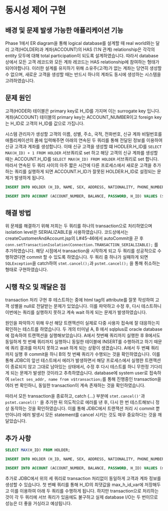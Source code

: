 # 동시성 제어 구현


##  배경 및 문제 발생 가능한 애플리케이션 기능
Phase 1에서 ER diagram을 통해 logical database를 설계할 때 real world와는 달리 고객(HOLDER)과 계좌(ACCOUNT)의 HAS (1:N 관계) relationship은 각각의 entity 모두에 대해 total participation이 되도록 설계하였습니다. 따라서 database 상에서 모든 고객 레코드와 모든 계좌 레코드는 HAS relationship에 참여하는 형태가 되어야합니다. 이러한 설계를 유지하기 위해 소유주(고객)가 없는 계좌는 당연히 생성할 수 없으며, 새로운 고객을 생성할 때는 반드시 하나의 계좌도 동시에 생성하는 시스템을 고려하였습니다.


## 문제 원인
고객(HODER) 테이블은 primary key로 H_ID를 가지며 이는 surrogate key 입니다. 계좌(ACCOUNT) 테이블의 primary key는 ACCOUNT_NUMBER이고 foreign key는 H_ID로 고객의 H_ID를 값으로 가집니다. 

시스템 관리자가 생성할 고객의 이름, 성별, 주소, 국적, 전화번호, 신규 계좌 비밀번호를 애플리케이션의 폼에 입력해주면 아래의 연속된 두 쿼리를 통해 전달된 정보를 이용하여 신규 고객과 계좌를 생성합니다. 이때 신규 고객을 생성할 떄 HODLER.H_ID를 `SELECT MAX(H_ID) + 1 FROM HOLDER` 서브쿼리로 set 하고 해당 고객의 신규 계좌를 생성할 때는 ACCOUNT.H_ID를 `SELECT MAX(H_ID) FROM HOLDER` 서브쿼리로 set 합니다. 따라서 연속된 두 쿼리 사이의 아주 짧은 시간에 다른 프로세스에서 새로운 고객을 추가하는 쿼리를 실행하게 되면 ACCOUNT.H_ID가 잘못된 HOLDER.H_ID로 설정되는 문제가 발생하게 됩니다.

```sql
INSERT INTO HOLDER (H_ID, NAME, SEX, ADDRESS, NATIONALITY, PHONE_NUMBER) VALUES ((SELECT MAX(H_ID) + 1 FROM HOLDER), ${input_name}, ${input_sex}, ${input_address}, ${input_nationality}, ${input_phone_number});

INSERT INTO ACCOUNT (ACCOUNT_NUMBER, BALANCE, PASSWORD, H_ID) VALUES (${system_created_account_number}, 0, ${encrypted_input_password}, (SELECT MAX(H_ID) FROM HOLDER));
```

## 해결 방법
위 문제를 해결하기 위해 저희는 두 쿼리를 하나의 transaction으로 처리하였으며 isolation level은 SERIALIZABLE을 사용하였습니다. 코드상에서는 createCustomerAndAccount.jsp의 L#45-46에서 autoCommit을 끈 후 `conn.setTransactionIsolation(Connection.TRANSACTION_SERIALIZABLE);` 를 추가하였습니다. 해당 시점에서 transaction을 시작하게 되고 두 쿼리를 성공적으로 수행하였다면 commit 할 수 있도록 하였습니다. 두 쿼리 중 하나가 실패하게 되면 `SQLException`을 catch하여 `stmt.cancel();`과 `pstmt.cancel();` 을 통해 취소하는 형태로 구현하였습니다.


## 시행 착오 및 깨달은 점
transaction 처리 구현 후 테스트하는 중에 html tag의 attribute를 잘못 작성하여 고객 성별을 null로 전달받는 문제가 있었습니다. 이를 파악하고 수정 후, 다시 테스트하니 이번에는 쿼리를 실행하지 못하고 계속 wait 하게 되는 문제가 발생하였습니다. 

원인을 파악하기 위해 우선 해당 트랜잭션이 실제로 다중 사용자 접속에 잘 대응하는지 확인하는 테스트를 하였습니다. 두 개의 터미널 A, B 에서 sqlplus로 oracle database에 접속하여 트랜잭션을 실행해보았습니다. A에서 첫번째 쿼리까지 실행한 후 B에서도 동일하게 첫 번째 쿼리까지 실행하니 동일한 테이블에 INSERT를 수행하려고 하기 때문에 쿼리 결과를 마치지 못하고 wait 하게 되는 상황이 생겼습니다. A에서 두 번쨰 쿼리까지 실행 후 commit을 하니 B의 첫 번째 쿼리가 수행되는 것을 확인하였습니다. 이를 통해 JDBC의 앞선 테스트에서 에러가 발생하면서 해당 프로세스에서 실행한 트랜잭션이 종료되지 않고 그대로 남아있는 상태에서, 수정 후 다시 테스트를 하니 무한정 기다리게 되는 문제가 발생한 것이라고 추측하였습니다. database에 system user로 접속하여 `select ses_addr, name from v$transaction;`를 통해 진행중인 transaction을 여러 번 확인하니, 동일한 transaction이 계속 존재하는 것을 확인하였습니다.

따라서 모든 transaction을 종료하고, catch {...} 부분에 `stmt.cancel()'`과 `pstmt.cancel()'` 을 추가한 뒤 의도적으로 에러를 낸 후, 다시 한 번 테스트해보니 정상 동작하는 것을 확인하였습니다. 이를 통해 JDBC에서 트랜잭션 처리 시 commit 뿐만아니라 에러 발생시 모든 statement를 cancel 시키는 것도 매우 중요하다는 것을 깨달았습니다.


## 추가 사항
```sql
SELECT MAX(H_ID) FROM HOLDER;

INSERT INTO HOLDER (H_ID, NAME, SEX, ADDRESS, NATIONALITY, PHONE_NUMBER) VALUES (${max_h_id_var + 1}, ${input_name}, ${input_sex}, ${input_address}, ${input_nationality}, ${input_phone_number});

INSERT INTO ACCOUNT (ACCOUNT_NUMBER, BALANCE, PASSWORD, H_ID) VALUES (max_h_id_var + 1, 0, ${encrypted_input_password}, (SELECT MAX(H_ID) FROM HOLDER));
```
추가로 JDBC에서 위의 세 쿼리로 transaction 처리없이 동일하게 고객과 계좌 정보를 생성할 수 있습니다. 첫 번째 쿼리를 통해 H_ID의 최댓값을 max_h_id_var에 저장해두고 이를 이용하여 아래 두 쿼리를 수행하게 됩니다. 하지만 transaction으로 처리하는 것이 각 두 쿼리에 서브 쿼리가 있음에도 불구하고 실제 database I/O는 두 번이므로 성능은 더 좋을 거싱라고 예상됩니다.